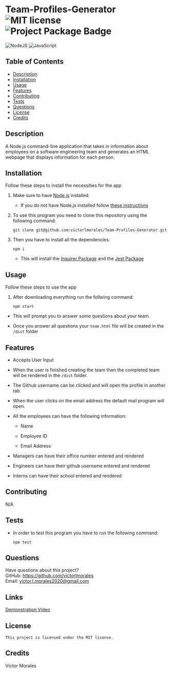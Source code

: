 # Team-Profiles-Generator ![MIT license](https://img.shields.io/badge/License-MIT-blue.svg) ![Project Package Badge](https://img.shields.io/badge/package-Inquirer-informational)

![NodeJS](https://img.shields.io/badge/node.js-6DA55F?style=for-the-badge&logo=node.js&logoColor=white)
![JavaScript](https://img.shields.io/badge/JavaScript-F7DF1E?style=for-the-badge&logo=JavaScript&logoColor=black)

## Table of Contents

* [Description](#description)
* [Installation](#installation)
* [Usage](#usage)
* [Features](#features)
* [Contributing](#contributing)
* [Tests](#tests)
* [Questions](#questions)
* [License](#license)
* [Credits](#credits)

## Description

  A Node.js command-line application that takes in information about employees on a software engineering team and generates an HTML webpage that displays information for each person.

## Installation

Follow these steps to install the necessities for the app

1. Make sure to have [Node.js](https://nodejs.org/en/download/) installed.

    * If you do not have Node.js installed follow [these instructions](https://docs.npmjs.com/downloading-and-installing-node-js-and-npm)

2. To use this program you need to clone this repository using the following command:

    ```
    git clone git@github.com:victorlmorales/Team-Profiles-Generator.git
    ```

3. Then you have to install all the dependencies.

    ```
    npm i
    ```

    * This will install the [Inquirer Package](https://www.npmjs.com/package/inquirer) and the [Jest Package](https://www.npmjs.com/package/jest)

## Usage

Follow these steps to use the app

1. After downloading everything run the follwing command:

    ```
    npm start
    ```

* This will prompt you to answer some questions about your team.

* Once you answer all questions your `team.html` file will be created in the `/dist` folder

## Features

* Accepts User Input

* When the user is finished creating the team then the completed team will be rendered in the `/dist` folder.

* The Github username can be clicked and will open the profile in another tab.

* When the user clicks on the email address the default mail program will open.

* All the employees can have the following information:

    * Name

    * Employee ID

    * Email Address

* Managers can have their office number entered and rendered

* Engineers can have their github username entered and rendered

* Interns can have their school entered and rendered

## Contributing

  N/A

## Tests

* In order to test this program you have to run the following command:

    ```
    npm test
    ```

## Questions

  Have questions about this project?  
  GitHub: <https://github.com/victorlmorales>  
  Email: victor.l.morales2020@gmail.com

## Links

  [Demonstration Video](<https://drive.google.com/file/d/1qOr_XzjAASFFHlpzQ_ew63aTNcQB1xj1/view?usp=sharing>)

## License

    This project is licensed under the MIT license.

## Credits

  Victor Morales
